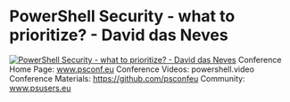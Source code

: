 ﻿# PowerShell Security - what to prioritize? - David das Neves

[![PowerShell Security - what to prioritize? - David das Neves](https://i1.ytimg.com/vi/xy9voy_34js/hqdefault.jpg "PowerShell Security - what to prioritize? - David das Neves")](https://www.youtube.com/watch?v=xy9voy_34js)
Conference Home Page: www.psconf.eu
Conference Videos: powershell.video
Conference Materials: https://github.com/psconfeu
Community: www.psusers.eu



